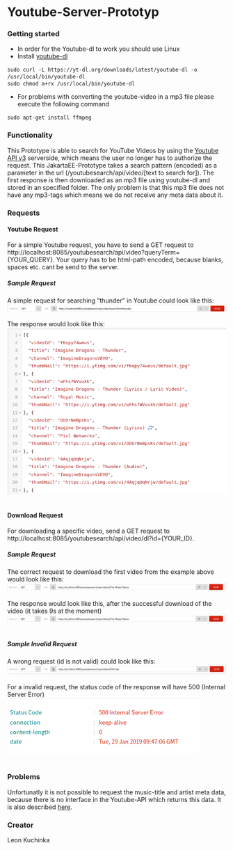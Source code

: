 # Youtube-Server-Prototyp

### Getting started
- In order for the Youtube-dl to work you should use Linux
- Install [youtube-dl](https://rg3.github.io/youtube-dl/)
```
sudo curl -L https://yt-dl.org/downloads/latest/youtube-dl -o /usr/local/bin/youtube-dl
sudo chmod a+rx /usr/local/bin/youtube-dl
```
- For problems with converting the youtube-video in a mp3 file please execute the following command
```
sudo apt-get install ffmpeg
```
### Functionality
This Prototype is able to search for YouTube Videos by using the [Youtube API v3](https://developers.google.com/youtube/v3/docs/search/list)
serverside, which means the user no longer has to authorize the request. This JakartaEE-Prototype takes a search pattern (encoded) as a parameter
in the url (/youtubesearch/api/video/[text to search for]). The first response is then downloaded as an mp3 file using youtube-dl and stored
in an specified folder. The only problem is that this mp3 file does not have any mp3-tags which means we do not receive any meta data about it.

### Requests

#### Youtube Request
For a simple Youtube request, you have to send a GET request to http://localhost:8085/youtubesearch/api/video?queryTerm={YOUR_QUERY}. Your query has to be html-path encoded, because blanks, spaces etc. cant be send to the server.

##### Sample Request
A simple request for searching "thunder" in Youtube could look like this:
![pic](./images/request-sample.png)
<br />
<br />
The response would look like this:
![pic](./images/sample-request-response.png)
<br />
<br />
#### Download Request
For downloading a specific video, send a GET request to http://localhost:8085/youtubesearch/api/video/dl?id={YOUR_ID}.




##### Sample Request
The correct request to download the first video from the example above would look like this:
![pic](./images/sample-request-dl-correct.png)
<br />
<br />
The response would look like this, after the successful download of the video (it takes 9s at the moment)
![pic](./images/sample-request-dl-correct.png)
<br />
<br />
##### Sample Invalid Request
A wrong request (id is not valid) could look like this:
![pic](./images/sample-request-dl-error.png)
<br />
<br />
For a invalid request, the status code of the response will have 500 (Internal Server Error)
![pic](./images/sample-request-dl-error-response.png)
<br />
<br />

### Problems
Unfortunatly it is not possible to request the music-title and artist meta data, because there is no interface in the Youtube-API which returns this data. It is also described [here](https://stackoverflow.com/questions/12448523/get-the-artist-and-song-title-from-youtube-video-by-api).


### Creator
Leon Kuchinka
